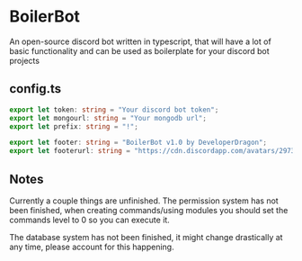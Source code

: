 # BoilerBot
An open-source discord bot written in typescript, that will have a lot of basic functionality and can be used as boilerplate for your discord bot projects

## config.ts
```ts
export let token: string = "Your discord bot token";
export let mongourl: string = "Your mongodb url";
export let prefix: string = "!";

export let footer: string = "BoilerBot v1.0 by DeveloperDragon";
export let footerurl: string = "https://cdn.discordapp.com/avatars/297362162349768705/dedc6763b9418f0c6d6425cd2222bf09.png?size=256";
```

## Notes
Currently a couple things are unfinished.
The permission system has not been finished, when creating commands/using modules you should set the commands level to 0 so you can execute it.

The database system has not been finished, it might change drastically at any time, please account for this happening.
